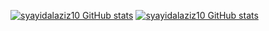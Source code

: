 [![syayidalaziz10 GitHub stats](https://github-readme-stats.vercel.app/api?username=syayidalaziz10&theme=dracula)](https://github.com/syayidalaziz10)
[![syayidalaziz10 GitHub stats](https://github-readme-stats.vercel.app/api/top-langs/?username=syayidalaziz10&theme=dracula&layout=compact)](https://github.com/syayidalaziz10)

